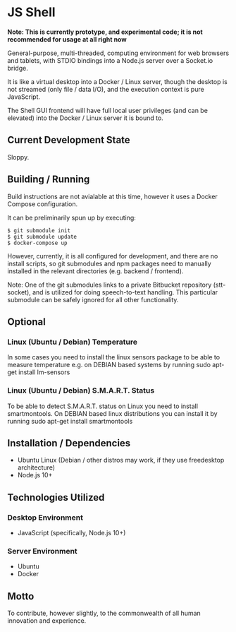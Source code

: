 # JS Shell

**Note: This is currently prototype, and experimental code; it is not recommended for usage at all right now**

General-purpose, multi-threaded, computing environment for web browsers and tablets, with STDIO bindings into a Node.js server over a Socket.io bridge.

It is like a virtual desktop into a Docker / Linux server, though the desktop is not streamed (only file / data I/O), and the execution context is pure JavaScript.

The Shell GUI frontend will have full local user privileges (and can be elevated) into the Docker / Linux server it is bound to.

## Current Development State

Sloppy.

## Building / Running

Build instructions are not avialable at this time, however it uses a Docker Compose configuration.

It can be preliminarily spun up by executing:

```
$ git submodule init
$ git submodule update
$ docker-compose up
```

However, currently, it is all configured for development, and there are no install scripts, so git submodules and npm packages need to manually installed in the relevant directories (e.g. backend / frontend).

Note: One of the git submodules links to a private Bitbucket repository (stt-socket), and is utilized for doing speech-to-text handling.  This particular submodule can be safely ignored for all other functionality.

## Optional

### Linux (Ubuntu / Debian) Temperature
In some cases you need to install the linux sensors package to be able to measure temperature e.g. on DEBIAN based systems by running sudo apt-get install lm-sensors

### Linux (Ubuntu / Debian) S.M.A.R.T. Status
To be able to detect S.M.A.R.T. status on Linux you need to install smartmontools. On DEBIAN based linux distributions you can install it by running sudo apt-get install smartmontools

## Installation / Dependencies

- Ubuntu Linux (Debian / other distros may work, if they use freedesktop architecture)
- Node.js 10+

## Technologies Utilized

### Desktop Environment

- JavaScript (specifically, Node.js 10+)

### Server Environment

- Ubuntu
- Docker

## Motto

To contribute, however slightly, to the commonwealth of all human innovation and experience.
